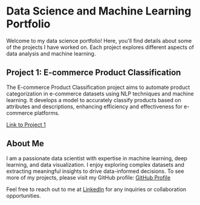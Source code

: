 # Data Science and Machine Learning Portfolio

Welcome to my data science portfolio! Here, you'll find details about some of the projects I have worked on. Each project explores different aspects of data analysis and machine learning.

## Project 1: E-commerce Product Classification
[](/images/ecommerce.gif)

The E-commerce Product Classification project aims to automate product categorization in e-commerce datasets using NLP techniques and machine learning. It develops a model to accurately classify products based on attributes and descriptions, enhancing efficiency and effectiveness for e-commerce platforms.

[Link to Project 1](https://github.com/lsilva18/ecommerce/)

## About Me

I am a passionate data scientist with expertise in machine learning, deep learning, and data visualization. I enjoy exploring complex datasets and extracting meaningful insights to drive data-informed decisions. To see more of my projects, please visit my GitHub profile: [GitHub Profile](https://github.com/lsilva18)

Feel free to reach out to me at [LinkedIn](https://www.linkedin.com/in/livia-silva/) for any inquiries or collaboration opportunities.

